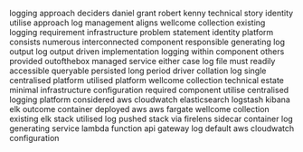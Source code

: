 logging approach deciders daniel grant robert kenny technical story identity utilise approach log management aligns wellcome collection existing logging requirement infrastructure problem statement identity platform consists numerous interconnected component responsible generating log output log output driven implementation logging within component others provided outofthebox managed service either case log file must readily accessible queryable persisted long period driver collation log single centralised platform utilised platform wellcome collection technical estate minimal infrastructure configuration required component utilise centralised logging platform considered aws cloudwatch elasticsearch logstash kibana elk outcome container deployed aws aws fargate wellcome collection existing elk stack utilised log pushed stack via firelens sidecar container log generating service lambda function api gateway log default aws cloudwatch configuration